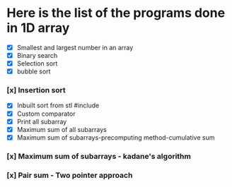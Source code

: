 # Here is the list of the programs done in 1D array

- [x] Smallest and largest number in an array
- [x] Binary search
- [x] Selection sort
- [x] bubble sort
### [x] Insertion sort
- [x] Inbuilt sort from stl #include<algorithm>
- [x] Custom comparator
- [x] Print all subarray
- [x] Maximum sum of all subarrays
- [x] Maximum sum of subarrays-precomputing method-cumulative sum
### [x] Maximum sum of subarrays - kadane's algorithm
### [x] Pair sum - Two pointer approach